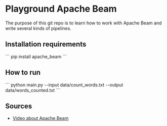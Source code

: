 # Playground Apache Beam
The purpose of this git repo is to learn how to work with Apache Beam and write several kinds of pipelines.

## Installation requirements

´´´
pip install apache_beam
´´´

## How to run

´´´
python main.py --input data/count_words.txt --output data/words_counted.txt
´´´


## Sources
* [Video about Apache Beam](https://www.youtube.com/watch?time_continue=946&v=7DZ8ONmeP5A)



